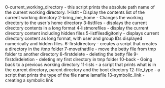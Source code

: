 0-current_working_directory - this script prints the absolute path name of the current working directory.
1-listit - Display the contents list of the current working directory
2-bring_me_home - Changes the working directory to the user's home directory
3-listfiles - displays the current directory contents in a long format
4-listmorefiles - display the current directory content including hidden files
5-listfilesdigitonly - displays current directory content as long format, with user and group IDs displayed numerically and hidden files.
6-firstdirectory - creates a script that creates a directory in the /tmp folder
7-movethatfile - move the betty file from tmp folder to another directory
8-firstdelete - deleting the betty file
9-firstdirdeletion - deleting my first directory in tmp folder
10-back - Going back to a previous working directory
11-lists - a script that prints what is in the current directory, parent directory and the boot directory
12-file_type - a script that prints the type of the file name iamafile
13-symbolic_link - creating a symbolic link
